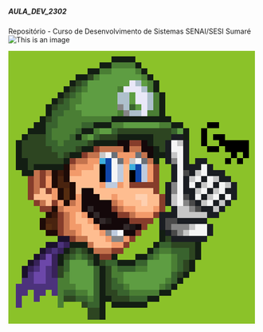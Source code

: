 ##### AULA_DEV_2302

Repositório - Curso de Desenvolvimento de Sistemas SENAI/SESI Sumaré
![This is an image](https://pbs.twimg.com/media/Fos4fiOWYAIkATP?format=jpg&name=small)

![This is an image](https://raw.githubusercontent.com/ZoenSantos/AULA_DEV_2302/9b363403f726bee681ba83f99ca98aed3548dbf6/Luig%20the%20Best.png)
